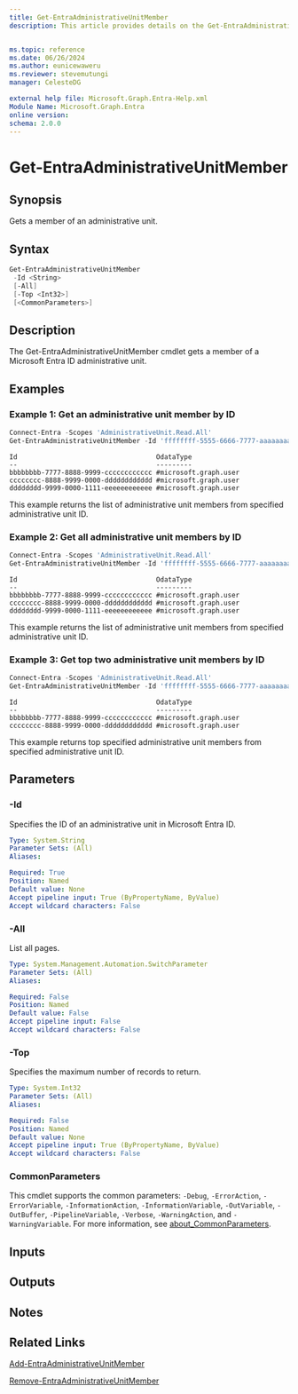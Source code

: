 ```yaml
---
title: Get-EntraAdministrativeUnitMember
description: This article provides details on the Get-EntraAdministrativeUnitMember command.


ms.topic: reference
ms.date: 06/26/2024
ms.author: eunicewaweru
ms.reviewer: stevemutungi
manager: CelesteDG

external help file: Microsoft.Graph.Entra-Help.xml
Module Name: Microsoft.Graph.Entra
online version:
schema: 2.0.0
---
```


# Get-EntraAdministrativeUnitMember

## Synopsis

Gets a member of an administrative unit.

## Syntax

```powershell
Get-EntraAdministrativeUnitMember
 -Id <String> 
 [-All] 
 [-Top <Int32>]
 [<CommonParameters>]
```

## Description
The Get-EntraAdministrativeUnitMember cmdlet gets a member of a Microsoft Entra ID administrative unit.

## Examples

### Example 1: Get an administrative unit member by ID

```powershell
Connect-Entra -Scopes 'AdministrativeUnit.Read.All'
Get-EntraAdministrativeUnitMember -Id 'ffffffff-5555-6666-7777-aaaaaaaaaaaa'
```

```Output
Id                                   OdataType
--                                   ---------
bbbbbbbb-7777-8888-9999-cccccccccccc #microsoft.graph.user
cccccccc-8888-9999-0000-dddddddddddd #microsoft.graph.user
dddddddd-9999-0000-1111-eeeeeeeeeeee #microsoft.graph.user
```

This example returns the list of administrative unit members from specified administrative unit ID.

### Example 2: Get all administrative unit members by ID

```powershell
Connect-Entra -Scopes 'AdministrativeUnit.Read.All'
Get-EntraAdministrativeUnitMember -Id 'ffffffff-5555-6666-7777-aaaaaaaaaaaa' -All
```

```Output
Id                                   OdataType
--                                   ---------
bbbbbbbb-7777-8888-9999-cccccccccccc #microsoft.graph.user
cccccccc-8888-9999-0000-dddddddddddd #microsoft.graph.user
dddddddd-9999-0000-1111-eeeeeeeeeeee #microsoft.graph.user
```

This example returns the list of administrative unit members from specified administrative unit ID.

### Example 3: Get top two administrative unit members by ID

```powershell
Connect-Entra -Scopes 'AdministrativeUnit.Read.All'
Get-EntraAdministrativeUnitMember -Id 'ffffffff-5555-6666-7777-aaaaaaaaaaaa' -Top 2
```

```Output
Id                                   OdataType
--                                   ---------
bbbbbbbb-7777-8888-9999-cccccccccccc #microsoft.graph.user
cccccccc-8888-9999-0000-dddddddddddd #microsoft.graph.user
```

This example returns top specified administrative unit members from specified administrative unit ID.

## Parameters

### -Id

Specifies the ID of an administrative unit in Microsoft Entra ID.

```yaml
Type: System.String
Parameter Sets: (All)
Aliases:

Required: True
Position: Named
Default value: None
Accept pipeline input: True (ByPropertyName, ByValue)
Accept wildcard characters: False
```

### -All

List all pages.

```yaml
Type: System.Management.Automation.SwitchParameter
Parameter Sets: (All)
Aliases:

Required: False
Position: Named
Default value: False
Accept pipeline input: False
Accept wildcard characters: False
```

### -Top

Specifies the maximum number of records to return.

```yaml
Type: System.Int32
Parameter Sets: (All)
Aliases:

Required: False
Position: Named
Default value: None
Accept pipeline input: True (ByPropertyName, ByValue)
Accept wildcard characters: False
```

### CommonParameters

This cmdlet supports the common parameters: `-Debug`, `-ErrorAction`, `-ErrorVariable`, `-InformationAction`, `-InformationVariable`, `-OutVariable`, `-OutBuffer`, `-PipelineVariable`, `-Verbose`, `-WarningAction`, and `-WarningVariable`. For more information, see [about_CommonParameters](https://go.microsoft.com/fwlink/?LinkID=113216).

## Inputs

## Outputs

## Notes

## Related Links

[Add-EntraAdministrativeUnitMember](Add-EntraAdministrativeUnitMember.md)

[Remove-EntraAdministrativeUnitMember](Remove-EntraAdministrativeUnitMember.md)
